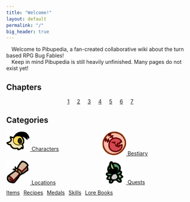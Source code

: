 ```yaml
---
title: "Welcome!"
layout: default
permalink: "/"
big_header: true
---
```

&emsp;Welcome to Pibupedia, a fan-created collaborative wiki about the turn based RPG Bug Fables!  
&emsp;Keep in mind Pibupedia is still heavily unfinished. Many pages do not exist yet! 

## Chapters
<div class="stagger__children--8" style='display: flex;gap: 20px;flex-wrap: wrap;justify-content: center;'>
<a href="/Chapter_1:_A_Dysfunctional_Trio/" class="battle__button">1</a>
<a href="/Chapter_2:_Sacred_Golden_Hills/" class="battle__button battle__button--venus">2</a>
<a href="/Chapter_3:_Factory_Inspection/" class="battle__button battle__button--hive">3</a>
<a href="/Chapter_4:_Mysterious_Lost_Sands/" class="battle__button battle__button--sand">4</a>
<a href="/Chapter_5:_The_Far_Wildlands/" class="battle__button battle__button--swamp">5</a>
<a href="/Chapter_6:_Assault_on_Rubber_Prison/" class="battle__button battle__button--fog">6</a>
<a href="/Chapter_7:_The_Everlasting_Sapling/" class="battle__button battle__button--deadlands">7</a>
</div>

## Categories
<div style='display:grid;grid-template-columns: 1fr 1fr;gap:10px;'>
    <a class='menu__item' href='/characters/'>
        <img src="/assets/images/icons/vihead.png">
        Characters
    </a>
    <a class='menu__item' href='/bestiary/'>
        <img src="/assets/images/icons/bestiary.png">
        Bestiary
    </a>
    <a class='menu__item' href='/locations/'>
        <img src="/assets/images/icons/map.png">
        Locations
    </a>
    <a class='menu__item' href='/quests/'>
        <img src="/assets/images/icons/kabbudoll.png">
        Quests
    </a>
</div>
<div style="display:flex;gap:10px;padding-top:10px;">
    <a class='menu__item menu__item--small' href='/items/'>Items</a>
    <a class='menu__item menu__item--small' href='/recipes/'>Recipes</a>
    <a class='menu__item menu__item--small' href='/medals/'>Medals</a>
    <a class='menu__item menu__item--small' href='/skills/'>Skills</a>
    <a class='menu__item menu__item--small' href='/lore-books/'>Lore Books</a>
</div>

